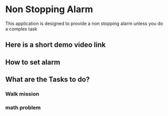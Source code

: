 #  Non Stopping Alarm
This application is designed to provide a non stopping alarm unless you do a complex task

## Here is a short demo video link


## How to set alarm


## What are the Tasks to do?
### Walk mission

### math problem

